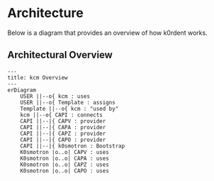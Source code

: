 # Architecture


Below is a diagram that provides an overview of how k0rdent works.

## Architectural Overview

```mermaid
---
title: kcm Overview
---
erDiagram
    USER ||--o{ kcm : uses
    USER ||--o{ Template : assigns
    Template ||--o{ kcm : "used by"
    kcm ||--o{ CAPI : connects
    CAPI ||--|{ CAPV : provider
    CAPI ||--|{ CAPA : provider
    CAPI ||--|{ CAPZ : provider
    CAPI ||--|{ CAPO : provider
    CAPI ||--|{ k0smotron : Bootstrap
    K0smotron |o..o| CAPV : uses
    K0smotron |o..o| CAPA : uses
    K0smotron |o..o| CAPZ : uses
    K0smotron |o..o| CAPO : uses
```
